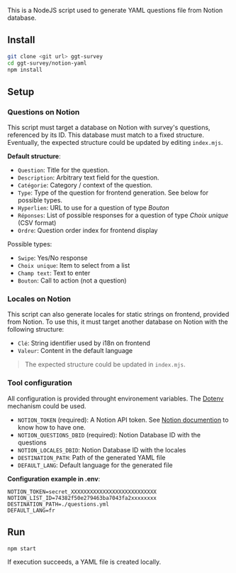 This is a NodeJS script used to generate YAML questions file from Notion database.

## Install

```bash
git clone <git url> ggt-survey
cd ggt-survey/notion-yaml
npm install
```

## Setup

### Questions on Notion

This script must target a database on Notion with survey's questions, referenced by its ID.
This database must match to a fixed structure. Eventually, the expected structure could be updated by editing `index.mjs`.

**Default structure**:

- `Question`: Title for the question.
- `Description`: Arbitrary text field for the question.
- `Catégorie`: Category / context of the question.
- `Type`: Type of the question for frontend generation. See below for possible types.
- `Hyperlien`: URL to use for a question of type _Bouton_
- `Réponses`: List of possible responses for a question of type _Choix unique_ (CSV format)
- `Ordre`: Question order index for frontend display

Possible types:

- `Swipe`: Yes/No response
- `Choix unique`: Item to select from a list
- `Champ text`: Text to enter
- `Bouton`: Call to action (not a question)

### Locales on Notion

This script can also generate locales for static strings on frontend, provided from Notion.
To use this, it must target another database on Notion with the following structure:

- `Clé`: String identifier used by i18n on frontend
- `Valeur`: Content in the default language

> The expected structure could be updated in `index.mjs`.

### Tool configuration

All configuration is provided throught environement variables.
The [Dotenv](https://www.dotenv.org/) mechanism could be used.

- `NOTION_TOKEN` (required): A Notion API token. See [Notion documention](https://developers.notion.com/docs/getting-started) to know how to have one.
- `NOTION_QUESTIONS_DBID` (required): Notion Database ID with the questions
- `NOTION_LOCALES_DBID`: Notion Database ID with the locales
- `DESTINATION_PATH`: Path of the generated YAML file
- `DEFAULT_LANG`: Default language for the generated file

**Configuration example in .env**:

```.env
NOTION_TOKEN=secret_XXXXXXXXXXXXXXXXXXXXXXXXXXX
NOTION_LIST_ID=74382f50e279463ba7043fa2xxxxxxxx
DESTINATION_PATH=./questions.yml
DEFAULT_LANG=fr
```

## Run

```bash
npm start
```

If execution succeeds, a YAML file is created locally.
